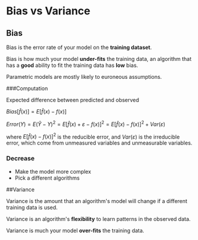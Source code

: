 # Bias vs Variance

## Bias

Bias is the error rate of your model on the **training dataset**.

Bias is how much your model **under-fits** the training data, an algorithm that has a **good** ability to fit the training data has **low** bias.

Parametric models are mostly likely to euroneous assumptions.

###Computation

Expected difference between predicted and observed

$Bias[\hat{f}(x)] = E[\hat{f}(x)-f(x)]$

$Error(Y) = E(\hat{Y}-Y)^2 = E[\hat{f}(x)+\varepsilon-f(x)]^2 = E[\hat{f}(x)-f(x)]^2 + Var(\varepsilon)$

where $E[\hat{f}(x)-f(x)]^2$ is the reducible error, and $Var(\varepsilon)$ is the irreducible error, which come from unmeasured variables and unmeasurable variables.

### Decrease

* Make the model more complex
* Pick a different algorithms

##Variance

Variance is the amount that an algorithm's model will change if a different training data is used.

Variance is an algorithm's **flexibility** to learn patterns in the observed data.

Variance is much your model **over-fits** the training data.